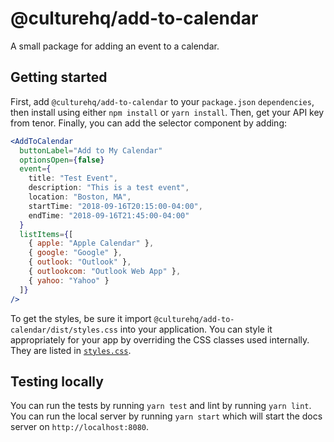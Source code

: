# @culturehq/add-to-calendar

A small package for adding an event to a calendar.

## Getting started

First, add `@culturehq/add-to-calendar` to your `package.json` `dependencies`, then install using either `npm install` or `yarn install`. Then, get your API key from tenor. Finally, you can add the selector component by adding:

```jsx
<AddToCalendar
  buttonLabel="Add to My Calendar"
  optionsOpen={false}
  event={
    title: "Test Event",
    description: "This is a test event",
    location: "Boston, MA",
    startTime: "2018-09-16T20:15:00-04:00",
    endTime: "2018-09-16T21:45:00-04:00"
  }
  listItems={[
    { apple: "Apple Calendar" },
    { google: "Google" },
    { outlook: "Outlook" },
    { outlookcom: "Outlook Web App" },
    { yahoo: "Yahoo" }
  ]}
/>
```

To get the styles, be sure it import `@culturehq/add-to-calendar/dist/styles.css` into your application. You can style it appropriately for your app by overriding the CSS classes used internally. They are listed in [`styles.css`](src/styles.css).

## Testing locally

You can run the tests by running `yarn test` and lint by running `yarn lint`. You can run the local server by running `yarn start` which will start the docs server on `http://localhost:8080`.
